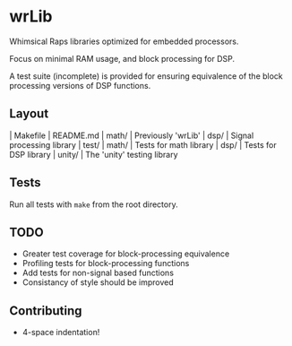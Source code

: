 # wrLib

Whimsical Raps libraries optimized for embedded processors.

Focus on minimal RAM usage, and block processing for DSP.

A test suite (incomplete) is provided for ensuring equivalence of the block processing versions of DSP functions.

## Layout

| Makefile
| README.md
| math/
    | Previously 'wrLib'
| dsp/
    | Signal processing library
| test/
    | math/
        | Tests for math library
    | dsp/
        | Tests for DSP library
| unity/
    | The 'unity' testing library

## Tests

Run all tests with `make` from the root directory.

## TODO

* Greater test coverage for block-processing equivalence
* Profiling tests for block-processing functions
* Add tests for non-signal based functions
* Consistancy of style should be improved

## Contributing

* 4-space indentation!

